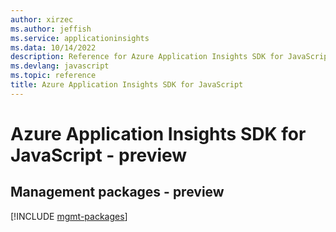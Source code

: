```yaml
---
author: xirzec
ms.author: jeffish
ms.service: applicationinsights
ms.data: 10/14/2022
description: Reference for Azure Application Insights SDK for JavaScript
ms.devlang: javascript
ms.topic: reference
title: Azure Application Insights SDK for JavaScript
---
```

# Azure Application Insights SDK for JavaScript - preview

## Management packages - preview
[!INCLUDE [mgmt-packages](application-insights-mgmt-index.md)]